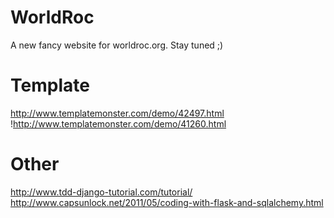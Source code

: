 WorldRoc
======
A new fancy website for worldroc.org. Stay tuned ;)

Template
======
http://www.templatemonster.com/demo/42497.html
!http://www.templatemonster.com/demo/41260.html

Other
======
http://www.tdd-django-tutorial.com/tutorial/
http://www.capsunlock.net/2011/05/coding-with-flask-and-sqlalchemy.html